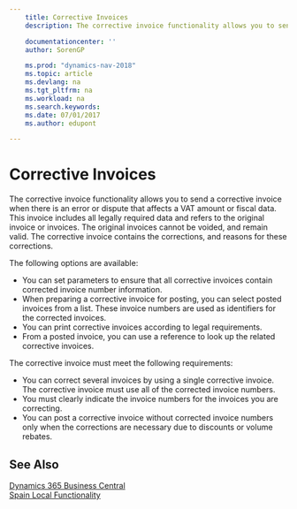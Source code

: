 ```yaml
---
    title: Corrective Invoices
    description: The corrective invoice functionality allows you to send a corrective invoice when there is an error or dispute that affects a VAT amount or fiscal data. This invoice includes all legally required data and refers to the original invoice or invoices.

    documentationcenter: ''
    author: SorenGP

    ms.prod: "dynamics-nav-2018"
    ms.topic: article
    ms.devlang: na
    ms.tgt_pltfrm: na
    ms.workload: na
    ms.search.keywords:
    ms.date: 07/01/2017
    ms.author: edupont

---
```

# Corrective Invoices
The corrective invoice functionality allows you to send a corrective invoice when there is an error or dispute that affects a VAT amount or fiscal data. This invoice includes all legally required data and refers to the original invoice or invoices. The original invoices cannot be voided, and remain valid. The corrective invoice contains the corrections, and reasons for these corrections.  

The following options are available:  

- You can set parameters to ensure that all corrective invoices contain corrected invoice number information.  
- When preparing a corrective invoice for posting, you can select posted invoices from a list. These invoice numbers are used as identifiers for the corrected invoices.  
- You can print corrective invoices according to legal requirements.  
- From a posted invoice, you can use a reference to look up the related corrective invoices.  

The corrective invoice must meet the following requirements:  

- You can correct several invoices by using a single corrective invoice. The corrective invoice must use all of the corrected invoice numbers.  
- You must clearly indicate the invoice numbers for the invoices you are correcting.  
- You can post a corrective invoice without corrected invoice numbers only when the corrections are necessary due to discounts or volume rebates.  

## See Also
[Dynamics 365 Business Central](https://docs.microsoft.com/dynamics365/business-central/)  
[Spain Local Functionality](spain-local-functionality.md)
